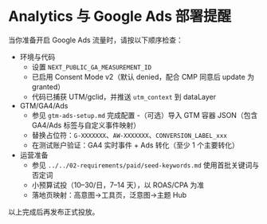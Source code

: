 # Analytics 与 Google Ads 部署提醒

当你准备开启 Google Ads 流量时，请按以下顺序检查：

- 环境与代码
  - 设置 `NEXT_PUBLIC_GA_MEASUREMENT_ID`
  - 已启用 Consent Mode v2（默认 denied，配合 CMP 同意后 update 为 granted）
  - 代码已捕获 UTM/gclid，并推送 `utm_context` 到 dataLayer
- GTM/GA4/Ads
  - 参见 `gtm-ads-setup.md` 完成配置
  -（可选）导入 GTM 容器 JSON（包含 GA4/Ads 标签与自定义事件映射）
  - 替换占位符：`G-XXXXXXX`、`AW-XXXXXXX`、`CONVERSION_LABEL_xxx`
  - 在测试账户验证：GA4 实时事件 + Ads 转化（至少 1 个主要转化）
- 运营准备
  - 参见 `../../02-requirements/paid/seed-keywords.md` 使用首批关键词与否定词
  - 小预算试投（$10–$30/日，7–14 天），以 ROAS/CPA 为准
  - 落地页映射：高意图→工具页，泛意图→主题 Hub

以上完成后再发布正式投放。

